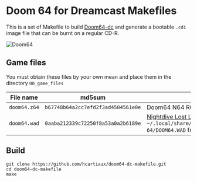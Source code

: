 # Doom 64 for Dreamcast Makefiles

This is a set of Makefile to build [Doom64-dc](https://github.com/jnmartin84/doom64-dc) and generate a bootable `.cdi` image file that can be burnt on a regular CD-R.

![Doom64](https://github.com/hcartiaux/doom64-dc-makefile/blob/doom64.png?raw=true)

## Game files

You must obtain these files by your own mean and place them in the directory `00_game_files`

| File name    | md5sum                             | Description                                                                                                                                                                       |
|--------------|------------------------------------|-----------------------------------------------------------------------------------------------------------------------------------------------------------------------------------|
| `doom64.z64` | `b67748b64a2cc7efd2f3ad4504561e0e` | Doom64 N64 ROM                                                                                                                                                                    |
| `doom64.wad` | `0aaba212339c72250f8a53a0a2b6189e` | [Nightdive Lost Levels](https://store.steampowered.com/app/1148590/DOOM_64/), copy this file `~/.local/share/Steam/steamapps/common/Doom 64/DOOM64.WAD` from your Steam directory |

## Build

```
git clone https://github.com/hcartiaux/doom64-dc-makefile.git
cd doom64-dc-makefile
make
```

